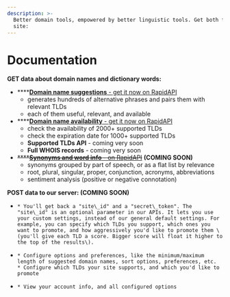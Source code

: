 ```yaml
---
description: >-
  Better domain tools, empowered by better linguistic tools. Get both for your
  site:
---
```


# Documentation

**GET data about domain names and dictionary words:**

* \*\*\*\*[**Domain name suggestions** - get it now on RapidAPI](https://rapidapi.com/nlp-studio/api/domain-name-search1)
  * generates hundreds of alternative phrases and pairs them with relevant TLDs
  * each of them useful, relevant, and available
* \*\*\*\*[**Domain name availability** - get it now on RapidAPI](https://rapidapi.com/nlp-studio/api/domain-name-search1)
  * check the availability of 2000+ supported TLDs
  * check the expiration date for 1000+ supported TLDs
  * **Supported TLDs API** - coming very soon
  * **Full WHOIS records** - coming very soon
* ~~\*\*\*\*~~[~~**Synonyms and word info** - on RapidAPI~~](https://rapidapi.com/nlp-studio/api/nlp-thesaurus1) **\(COMING SOON\)**
  * synonyms grouped by part of speech, or as a flat list by relevance
  * root, plural, singular, proper, conjunction, acronyms, abbreviations
  * sentiment analysis \(positive or negative connotation\)

**POST data to our server: \(COMING SOON\)**

* ~~~~[~~Create an account~~](account.md#create-a-new-account)~~~~
  * You'll get back a "site\_id" and a "secret\_token". The "site\_id" is an optional parameter in our APIs. It lets you use your custom settings, instead of our general default settings. For example, you can specify which TLDs you support, which ones you want to promote, and how aggressively you'd like to promote them \(you'll give each TLD a score. Bigger score will float it higher to the top of the results\).
* ~~~~[~~Set options~~](account.md#options)~~~~
  * Configure options and preferences, like the minimum/maximum length of suggested domain names, sort options, preferences, etc.
  * Configure which TLDs your site supports, and which you'd like to promote
* ~~~~[~~View what options you have set~~](account.md#account-info-options)~~~~
  * View your account info, and all configured options





